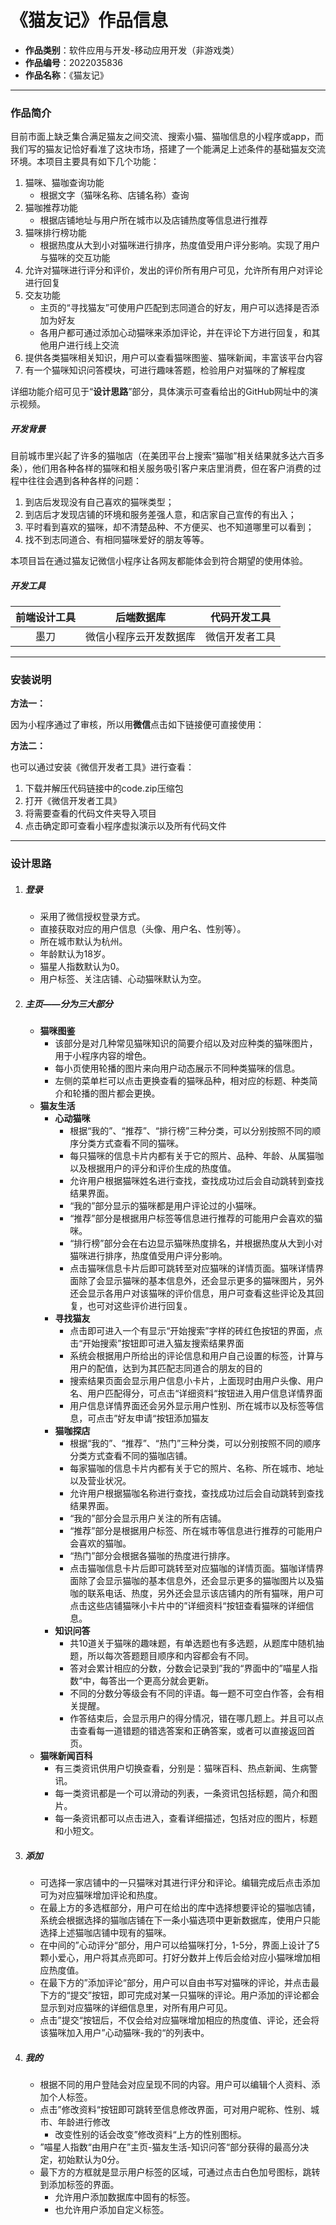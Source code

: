 # 《猫友记》作品信息

- **作品类别**：软件应用与开发-移动应用开发（非游戏类）
- **作品编号**：2022035836
- **作品名称**：《猫友记》

------

### 作品简介

​	目前市面上缺乏集合满足猫友之间交流、搜索小猫、猫咖信息的小程序或app，而我们写的猫友记恰好看准了这块市场，搭建了一个能满足上述条件的基础猫友交流环境。本项目主要具有如下几个功能：

1. 猫咪、猫咖查询功能
   - 根据文字（猫咪名称、店铺名称）查询
2. 猫咖推荐功能
   - 根据店铺地址与用户所在城市以及店铺热度等信息进行推荐
3. 猫咪排行榜功能
   - 根据热度从大到小对猫咪进行排序，热度值受用户评分影响。实现了用户与猫咪的交互功能
4. 允许对猫咪进行评分和评价，发出的评价所有用户可见，允许所有用户对评论进行回复
5. 交友功能
   - 主页的“寻找猫友”可使用户匹配到志同道合的好友，用户可以选择是否添加为好友
   - 各用户都可通过添加心动猫咪来添加评论，并在评论下方进行回复，和其他用户进行线上交流
6. 提供各类猫咪相关知识，用户可以查看猫咪图鉴、猫咪新闻，丰富该平台内容
7. 有一个猫咪知识问答模块，可进行趣味答题，检验用户对猫咪的了解程度

​	详细功能介绍可见于“**设计思路**”部分，具体演示可查看给出的GitHub网址中的演示视频。

##### 开发背景

​	目前城市里兴起了许多的猫咖店（在美团平台上搜索“猫咖”相关结果就多达六百多条），他们用各种各样的猫咪和相关服务吸引客户来店里消费，但在客户消费的过程中往往会遇到各种各样的问题：

1. 到店后发现没有自己喜欢的猫咪类型；
2. 到店后才发现店铺的环境和服务差强人意，和店家自己宣传的有出入；
3. 平时看到喜欢的猫咪，却不清楚品种、不方便买、也不知道哪里可以看到；
4. 找不到志同道合、有相同猫咪爱好的朋友等等。

​	本项目旨在通过猫友记微信小程序让各网友都能体会到符合期望的使用体验。

##### 开发工具

| 前端设计工具 |       后端数据库       |  代码开发工具  |
| :----------: | :--------------------: | :------------: |
|     墨刀     | 微信小程序云开发数据库 | 微信开发者工具 |

------

### 安装说明

**方法一：**

因为小程序通过了审核，所以用**微信**点击如下链接便可直接使用：



**方法二：**

也可以通过安装《微信开发者工具》进行查看：

1. 下载并解压代码链接中的code.zip压缩包
3. 打开《微信开发者工具》
4. 将需要查看的代码文件夹导入项目
5. 点击确定即可查看小程序虚拟演示以及所有代码文件

------

### 设计思路

1. ##### 登录

   - 采用了微信授权登录方式。
   - 直接获取对应的用户信息（头像、用户名、性别等）。
   - 所在城市默认为杭州。
   - 年龄默认为18岁。
   - 猫星人指数默认为0。
   - 用户标签、关注店铺、心动猫咪默认为空。

2. ##### 主页——分为三大部分

   - **猫咪图鉴**
     - 该部分是对几种常见猫咪知识的简要介绍以及对应种类的猫咪图片，用于小程序内容的增色。
     - 每小页使用轮播的图片来向用户动态展示不同种类猫咪的信息。
     - 左侧的菜单栏可以点击更换查看的猫咪品种，相对应的标题、种类简介和轮播的图片都会更换。
   - **猫友生活**
     - **心动猫咪**
       - 根据“我的”、“推荐”、“排行榜”三种分类，可以分别按照不同的顺序分类方式查看不同的猫咪。
       - 每只猫咪的信息卡片内都有关于它的照片、品种、年龄、从属猫咖以及根据用户的评分和评价生成的热度值。
       - 允许用户根据猫咪姓名进行查找，查找成功过后会自动跳转到查找结果界面。
       - “我的”部分显示的猫咪都是用户评论过的小猫咪。
       - “推荐”部分是根据用户标签等信息进行推荐的可能用户会喜欢的猫咪。
       - “排行榜”部分会在右边显示猫咪热度排名，并根据热度从大到小对猫咪进行排序，热度值受用户评分影响。
       - 点击猫咪信息卡片后即可跳转至对应猫咪的详情页面。猫咪详情界面除了会显示猫咪的基本信息外，还会显示更多的猫咪图片，另外还会显示各用户对该猫咪的评价信息，用户可查看这些评论及其回复，也可对这些评价进行回复。
     - **寻找猫友**
       - 点击即可进入一个有显示“开始搜索”字样的砖红色按钮的界面，点击“开始搜索”按钮即可进入猫友搜索结果界面
       - 系统会根据用户所给出的评论信息和用户自己设置的标签，计算与用户的配值，达到为其匹配志同道合的朋友的目的
       - 搜索结果页面会显示用户信息小卡片，上面现时由用户头像、用户名、用户匹配得分，可点击“详细资料“按钮进入用户信息详情界面
       - 用户信息详情界面还会另外显示用户性别、所在城市以及标签等信息，可点击”好友申请“按钮添加猫友
     - **猫咖探店**
       - 根据“我的”、“推荐”、“热门”三种分类，可以分别按照不同的顺序分类方式查看不同的猫咖店铺。
       - 每家猫咖的信息卡片内都有关于它的照片、名称、所在城市、地址以及营业状况。
       - 允许用户根据猫咖名称进行查找，查找成功过后会自动跳转到查找结果界面。
       - “我的”部分会显示用户关注的所有店铺。
       - “推荐”部分是根据用户标签、所在城市等信息进行推荐的可能用户会喜欢的猫咖。
       - “热门”部分会根据各猫咖的热度进行排序。
       - 点击猫咖信息卡片后即可跳转至对应猫咖的详情页面。猫咖详情界面除了会显示猫咖的基本信息外，还会显示更多的猫咖图片以及猫咖的联系电话、热度，另外还会显示该店铺内的所有猫咪，用户可点击这些店铺猫咪小卡片中的”详细资料“按钮查看猫咪的详细信息。
     - **知识问答**
       - 共10道关于猫咪的趣味题，有单选题也有多选题，从题库中随机抽题，所以每次答题题目顺序和内容都会有不同。
       - 答对会累计相应的分数，分数会记录到”我的“界面中的”喵星人指数“中，每答出一个更高分就会更新。
       - 不同的分数分等级会有不同的评语。每一题不可空白作答，会有相关提醒。
       - 作答结束后，会显示用户的得分情况，错在哪几题上。并且可以点击查看每一道错题的错选答案和正确答案，或者可以直接返回首页。
   - **猫咪新闻百科**
     - 有三类资讯供用户切换查看，分别是：猫咪百科、热点新闻、生病警讯。
     - 每一类资讯都是一个可以滑动的列表，一条资讯包括标题，简介和图片。
     - 每一条资讯都可以点击进入，查看详细描述，包括对应的图片，标题和小短文。

3. ##### 添加

   - 可选择一家店铺中的一只猫咪对其进行评分和评论。编辑完成后点击添加可为对应猫咪增加评论和热度。
   - 在最上方的多选框部分，用户可在给出的库中选择想要评论的猫咖店铺，系统会根据选择的猫咖店铺在下一条小猫选项中更新数据库，使用户只能选择上述猫咖店铺中现有的猫咪。
   - 在中间的”心动评分“部分，用户可以给猫咪打分，1-5分，界面上设计了5颗小爱心，用户将其点亮即可。打好分数并上传后会给对应小猫咪增加相应热度值。
   - 在最下方的”添加评论“部分，用户可以自由书写对猫咪的评论，并点击最下方的“提交”按钮，即可完成对某一只猫咪的评论。用户添加的评论都会显示到对应猫咪的详细信息里，对所有用户可见。
   - 点击”提交“按钮后，不仅会给对应猫咪增加相应的热度值、评论，还会将该猫咪加入用户”心动猫咪-我的“的列表中。

4. ##### 我的

   - 根据不同的用户登陆会对应呈现不同的内容。用户可以编辑个人资料、添加个人标签。
   - 点击”修改资料“按钮即可跳转至信息修改界面，可对用户昵称、性别、城市、年龄进行修改
     - 改变性别的话会改变”修改资料“上方的性别图标。
   - ”喵星人指数“由用户在”主页-猫友生活-知识问答“部分获得的最高分决定，初始默认为0分。
   - 最下方的方框就是显示用户标签的区域，可通过点击白色加号图标，跳转到添加标签的界面。
     - 允许用户添加数据库中固有的标签。
     - 也允许用户添加自定义标签。	
